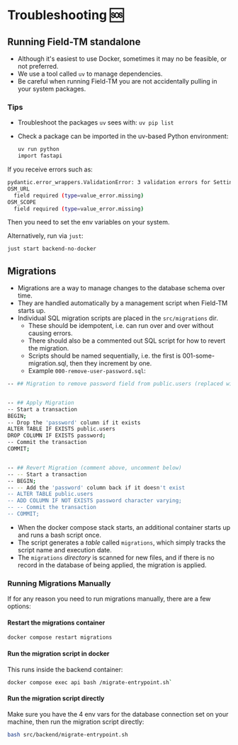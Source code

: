 # Troubleshooting 🆘

## Running Field-TM standalone

- Although it's easiest to use Docker, sometimes it may no be feasible, or
  not preferred.
- We use a tool called `uv` to manage dependencies.
- Be careful when running Field-TM you are not accidentally pulling in your
  system packages.

### Tips

- Troubleshoot the packages `uv` sees with:
  `uv pip list`
- Check a package can be imported in the uv-based Python environment:

  ```bash
  uv run python
  import fastapi
  ```

If you receive errors such as:

```bash
pydantic.error_wrappers.ValidationError: 3 validation errors for Settings
OSM_URL
  field required (type=value_error.missing)
OSM_SCOPE
  field required (type=value_error.missing)
```

Then you need to set the env variables on your system.

Alternatively, run via `just`:

```bash
just start backend-no-docker
```

## Migrations

- Migrations are a way to manage changes to the database schema over time.
- They are handled automatically by a management script when Field-TM starts up.
- Individual SQL migration scripts are placed in the `src/migrations` dir.
  - These should be idempotent, i.e. can run over and over without causing errors.
  - There should also be a commented out SQL script for how to revert the migration.
  - Scripts should be named sequentially,
    i.e. the first is 001-some-migration.sql,
    then they increment by one.
  - Example `000-remove-user-password.sql`:

```bash
-- ## Migration to remove password field from public.users (replaced with OSM OAuth)


-- ## Apply Migration
-- Start a transaction
BEGIN;
-- Drop the 'password' column if it exists
ALTER TABLE IF EXISTS public.users
DROP COLUMN IF EXISTS password;
-- Commit the transaction
COMMIT;


-- ## Revert Migration (comment above, uncomment below)
-- -- Start a transaction
-- BEGIN;
-- -- Add the 'password' column back if it doesn't exist
-- ALTER TABLE public.users
-- ADD COLUMN IF NOT EXISTS password character varying;
-- -- Commit the transaction
-- COMMIT;
```

- When the docker compose stack starts,
  an additional container starts up and runs a bash script once.
- The script generates a _table_ called `migrations`,
  which simply tracks the script name and execution date.
- The `migrations` _directory_ is scanned for new files,
  and if there is no record in the database of being applied,
  the migration is applied.

### Running Migrations Manually

If for any reason you need to run migrations manually,
there are a few options:

#### Restart the migrations container

```bash
docker compose restart migrations
```

#### Run the migration script in docker

This runs inside the backend container:

```bash
docker compose exec api bash /migrate-entrypoint.sh`
```

#### Run the migration script directly

Make sure you have the 4 env vars for the database
connection set on your machine,
then run the migration script directly:

```bash
bash src/backend/migrate-entrypoint.sh
```
